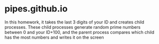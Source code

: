 # pipes.github.io
In this homework, it takes the last 3 digits of your ID and creates child processes. These child processes generate random prime numbers between 0 and your ID+100, and the parent process compares which child has the most numbers and writes it on the screen 
